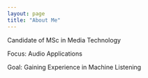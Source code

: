 ```yaml
---
layout: page
title: "About Me"
---
```

Candidate of MSc in Media Technology

Focus: Audio Applications

Goal: Gaining Experience in Machine Listening
